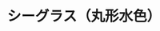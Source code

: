---
title: シーグラス（丸形水色）
description: シーグラス丸形とてもレア
lang: ja
layout: product-page
id: prod_DdbG7oeebN9xfe
priority: 9
説明: シーグラス丸形とてもレア
価格: 3000
在庫: 1
images:
  - src: https://seaglass.xyz/images/%E3%82%B7%E3%83%BC%E3%82%B0%E3%83%A9%E3%82%B9%EF%BC%88%E4%B8%B8%E5%BD%A2%E6%B0%B4%E8%89%B2%EF%BC%892.jpg
  - src: https://seaglass.xyz/images/%E3%82%B7%E3%83%BC%E3%82%B0%E3%83%A9%E3%82%B9%EF%BC%88%E4%B8%B8%E5%BD%A2%E6%B0%B4%E8%89%B2%EF%BC%891.jpg
---